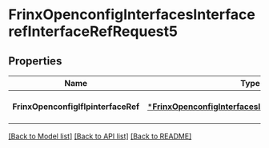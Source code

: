 # FrinxOpenconfigInterfacesInterfacerefInterfaceRefRequest5

## Properties
Name | Type | Description | Notes
------------ | ------------- | ------------- | -------------
**FrinxOpenconfigIfIpinterfaceRef** | [***FrinxOpenconfigInterfacesInterfacerefInterfaceRef**](frinx.openconfig.interfaces.interfaceref.InterfaceRef.md) |  | [optional] [default to null]

[[Back to Model list]](../README.md#documentation-for-models) [[Back to API list]](../README.md#documentation-for-api-endpoints) [[Back to README]](../README.md)


